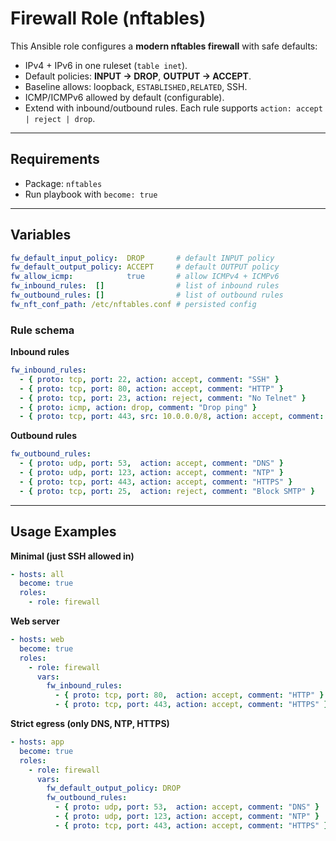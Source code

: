 # Firewall Role (nftables)

This Ansible role configures a **modern nftables firewall** with safe defaults:

- IPv4 + IPv6 in one ruleset (`table inet`).
- Default policies: **INPUT → DROP**, **OUTPUT → ACCEPT**.
- Baseline allows: loopback, `ESTABLISHED,RELATED`, SSH.
- ICMP/ICMPv6 allowed by default (configurable).
- Extend with inbound/outbound rules. Each rule supports `action: accept | reject | drop`.

---

## Requirements

- Package: `nftables`  
- Run playbook with `become: true`

---

## Variables

```yaml
fw_default_input_policy:  DROP       # default INPUT policy
fw_default_output_policy: ACCEPT     # default OUTPUT policy
fw_allow_icmp:            true       # allow ICMPv4 + ICMPv6
fw_inbound_rules:  []                # list of inbound rules
fw_outbound_rules: []                # list of outbound rules
fw_nft_conf_path: /etc/nftables.conf # persisted config
````

### Rule schema

**Inbound rules**

```yaml
fw_inbound_rules:
  - { proto: tcp, port: 22, action: accept, comment: "SSH" }
  - { proto: tcp, port: 80, action: accept, comment: "HTTP" }
  - { proto: tcp, port: 23, action: reject, comment: "No Telnet" }
  - { proto: icmp, action: drop, comment: "Drop ping" }
  - { proto: tcp, port: 443, src: 10.0.0.0/8, action: accept, comment: "HTTPS from LAN" }
```

**Outbound rules**

```yaml
fw_outbound_rules:
  - { proto: udp, port: 53,  action: accept, comment: "DNS" }
  - { proto: udp, port: 123, action: accept, comment: "NTP" }
  - { proto: tcp, port: 443, action: accept, comment: "HTTPS" }
  - { proto: tcp, port: 25,  action: reject, comment: "Block SMTP" }
```

---

## Usage Examples

**Minimal (just SSH allowed in)**

```yaml
- hosts: all
  become: true
  roles:
    - role: firewall
```

**Web server**

```yaml
- hosts: web
  become: true
  roles:
    - role: firewall
      vars:
        fw_inbound_rules:
          - { proto: tcp, port: 80,  action: accept, comment: "HTTP" }
          - { proto: tcp, port: 443, action: accept, comment: "HTTPS" }
```

**Strict egress (only DNS, NTP, HTTPS)**

```yaml
- hosts: app
  become: true
  roles:
    - role: firewall
      vars:
        fw_default_output_policy: DROP
        fw_outbound_rules:
          - { proto: udp, port: 53,  action: accept, comment: "DNS" }
          - { proto: udp, port: 123, action: accept, comment: "NTP" }
          - { proto: tcp, port: 443, action: accept, comment: "HTTPS" }
```
